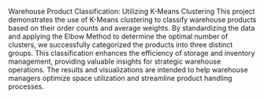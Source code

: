 Warehouse Product Classification: Utilizing K-Means Clustering
This project demonstrates the use of K-Means clustering to classify warehouse products based on their order counts and average weights. By standardizing the data and applying the Elbow Method to determine the optimal number of clusters, we successfully categorized the products into three distinct groups. This classification enhances the efficiency of storage and inventory management, providing valuable insights for strategic warehouse operations. The results and visualizations are intended to help warehouse managers optimize space utilization and streamline product handling processes.

